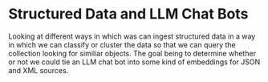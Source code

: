 # Structured Data and LLM Chat Bots

Looking at different ways in which was can ingest structured data in a way in which we can classify or cluster the data so that we can query the collection looking for similiar objects.  The goal being to determine whether or not we could tie an LLM chat bot into some kind of embeddings for JSON and XML sources.
